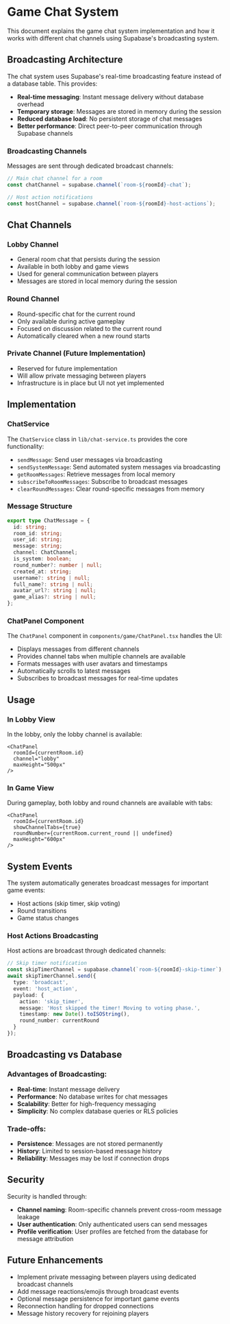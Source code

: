 # Game Chat System

This document explains the game chat system implementation and how it works with different chat channels using Supabase's broadcasting system.

## Broadcasting Architecture

The chat system uses Supabase's real-time broadcasting feature instead of a database table. This provides:

- **Real-time messaging**: Instant message delivery without database overhead
- **Temporary storage**: Messages are stored in memory during the session
- **Reduced database load**: No persistent storage of chat messages
- **Better performance**: Direct peer-to-peer communication through Supabase channels

### Broadcasting Channels

Messages are sent through dedicated broadcast channels:

```typescript
// Main chat channel for a room
const chatChannel = supabase.channel(`room-${roomId}-chat`);

// Host action notifications
const hostChannel = supabase.channel(`room-${roomId}-host-actions`);
```

## Chat Channels

### Lobby Channel

- General room chat that persists during the session
- Available in both lobby and game views
- Used for general communication between players
- Messages are stored in local memory during the session

### Round Channel

- Round-specific chat for the current round
- Only available during active gameplay
- Focused on discussion related to the current round
- Automatically cleared when a new round starts

### Private Channel (Future Implementation)

- Reserved for future implementation
- Will allow private messaging between players
- Infrastructure is in place but UI not yet implemented

## Implementation

### ChatService

The `ChatService` class in `lib/chat-service.ts` provides the core functionality:

- `sendMessage`: Send user messages via broadcasting
- `sendSystemMessage`: Send automated system messages via broadcasting
- `getRoomMessages`: Retrieve messages from local memory
- `subscribeToRoomMessages`: Subscribe to broadcast messages
- `clearRoundMessages`: Clear round-specific messages from memory

### Message Structure

```typescript
export type ChatMessage = {
  id: string;
  room_id: string;
  user_id: string;
  message: string;
  channel: ChatChannel;
  is_system: boolean;
  round_number?: number | null;
  created_at: string;
  username?: string | null;
  full_name?: string | null;
  avatar_url?: string | null;
  game_alias?: string | null;
};
```

### ChatPanel Component

The `ChatPanel` component in `components/game/ChatPanel.tsx` handles the UI:

- Displays messages from different channels
- Provides channel tabs when multiple channels are available
- Formats messages with user avatars and timestamps
- Automatically scrolls to latest messages
- Subscribes to broadcast messages for real-time updates

## Usage

### In Lobby View

In the lobby, only the lobby channel is available:

```tsx
<ChatPanel 
  roomId={currentRoom.id} 
  channel="lobby"
  maxHeight="500px"
/>
```

### In Game View

During gameplay, both lobby and round channels are available with tabs:

```tsx
<ChatPanel 
  roomId={currentRoom.id}
  showChannelTabs={true}
  roundNumber={currentRoom.current_round || undefined}
  maxHeight="600px"
/>
```

## System Events

The system automatically generates broadcast messages for important game events:

- Host actions (skip timer, skip voting)
- Round transitions
- Game status changes

### Host Actions Broadcasting

Host actions are broadcast through dedicated channels:

```typescript
// Skip timer notification
const skipTimerChannel = supabase.channel(`room-${roomId}-skip-timer`);
await skipTimerChannel.send({
  type: 'broadcast',
  event: 'host_action',
  payload: {
    action: 'skip_timer',
    message: 'Host skipped the timer! Moving to voting phase.',
    timestamp: new Date().toISOString(),
    round_number: currentRound
  }
});
```

## Broadcasting vs Database

### Advantages of Broadcasting:

- **Real-time**: Instant message delivery
- **Performance**: No database writes for chat messages
- **Scalability**: Better for high-frequency messaging
- **Simplicity**: No complex database queries or RLS policies

### Trade-offs:

- **Persistence**: Messages are not stored permanently
- **History**: Limited to session-based message history
- **Reliability**: Messages may be lost if connection drops

## Security

Security is handled through:

- **Channel naming**: Room-specific channels prevent cross-room message leakage
- **User authentication**: Only authenticated users can send messages
- **Profile verification**: User profiles are fetched from the database for message attribution

## Future Enhancements

- Implement private messaging between players using dedicated broadcast channels
- Add message reactions/emojis through broadcast events
- Optional message persistence for important game events
- Reconnection handling for dropped connections
- Message history recovery for rejoining players 
